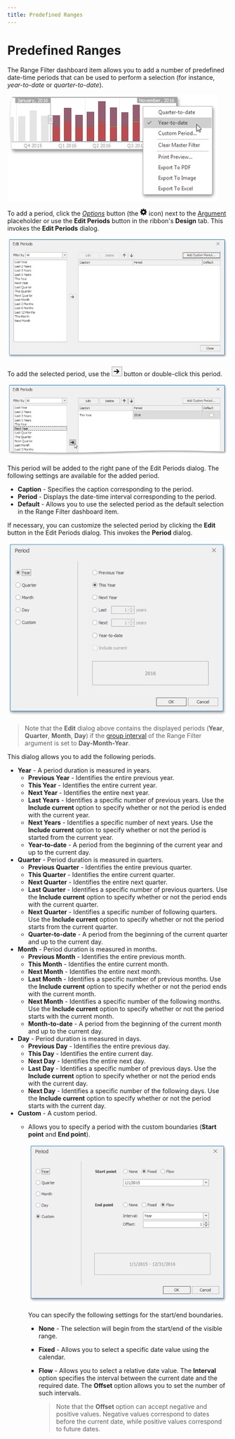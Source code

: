 ```yaml
---
title: Predefined Ranges
---
```

# Predefined Ranges
The Range Filter dashboard item allows you to add a number of predefined date-time periods that can be used to perform a selection (for instance, _year-to-date_ or _quarter-to-date_).

![RangeFilter_PredefinedRanges_Viewer](../../../../images/Img125408.png)

To add a period, click the _[Options](../../../../../dashboard-for-desktop/articles/dashboard-designer/ui-elements/data-items-pane.md)_ button (the ![BoundImageAttributeOptionsButton](../../../../images/Img123296.png) icon) next to the [Argument](../../../../../dashboard-for-desktop/articles/dashboard-designer/designing-dashboard-items/range-filter/providing-data.md) placeholder or use the **Edit Periods** button in the ribbon's **Design** tab. This invokes the **Edit Periods** dialog.

![RangeFilter_EditPeriodsDialog](../../../../images/Img123455.png)

To add the selected period, use the ![RangeFilter_AddPeriodIcon](../../../../images/Img125409.png) button or double-click this period.

![RangeFilter_EditPeriodsDialog_AddPeriod](../../../../images/Img123456.png)

This period will be added to the right pane of the Edit Periods dialog. The following settings are available for the added period.
* **Caption** - Specifies the caption corresponding to the period.
* **Period** - Displays the date-time interval corresponding to the period.
* **Default** - Allows you to use the selected period as the default selection in the Range Filter dashboard item.

If necessary, you can customize the selected period by clicking the **Edit** button in the Edit Periods dialog. This invokes the **Period** dialog.

![RangeFilter_PeriodDialog](../../../../images/Img123459.png)

> Note that the **Edit** dialog above contains the displayed periods (**Year**, **Quarter**, **Month**, **Day**) if the [group interval](../../../../../dashboard-for-desktop/articles/dashboard-designer/data-shaping/grouping.md) of the Range Filter argument is set to **Day-Month-Year**.

This dialog allows you to add the following periods.
* **Year** - A period duration is measured in years.
	* **Previous Year** - Identifies the entire previous year.
	* **This Year** - Identifies the entire current year.
	* **Next Year** - Identifies the entire next year.
	* **Last Years** - Identifies a specific number of previous years. Use the **Include current** option to specify whether or not the period is ended with the current year.
	* **Next Years** - Identifies a specific number of next years. Use the **Include current** option to specify whether or not the period is started from the current year.
	* **Year-to-date** - A period from the beginning of the current year and up to the current day.
* **Quarter** - Period duration is measured in quarters.
	* **Previous Quarter** - Identifies the entire previous quarter.
	* **This Quarter** - Identifies the entire current quarter.
	* **Next Quarter** - Identifies the entire next quarter.
	* **Last Quarter** - Identifies a specific number of previous quarters. Use the **Include current** option to specify whether or not the period ends with the current quarter.
	* **Next Quarter** - Identifies a specific number of following quarters. Use the **Include current** option to specify whether or not the period starts from the current quarter.
	* **Quarter-to-date** - A period from the beginning of the current quarter and up to the current day.
* **Month** - Period duration is measured in months.
	* **Previous Month** - Identifies the entire previous month.
	* **This Month** - Identifies the entire current month.
	* **Next Month** - Identifies the entire next month.
	* **Last Month** - Identifies a specific number of previous months. Use the **Include current** option to specify whether or not the period ends with the current month.
	* **Next Month** - Identifies a specific number of the following months. Use the **Include current** option to specify whether or not the period starts with the current month.
	* **Month-to-date** - A period from the beginning of the current month and up to the current day.
* **Day** - Period duration is measured in days.
	* **Previous Day** - Identifies the entire previous day.
	* **This Day** - Identifies the entire current day.
	* **Next Day** - Identifies the entire next day.
	* **Last Day** - Identifies a specific number of previous days. Use the **Include current** option to specify whether or not the period ends with the current day.
	* **Next Day** - Identifies a specific number of the following days. Use the **Include current** option to specify whether or not the period starts with the current day.
* **Custom** - A custom period.
	* Allows you to specify a period with the custom boundaries (**Start point** and **End point**).
		
		![RangeFilter_PeriodDialog_Custom](../../../../images/Img123464.png)
		
		You can specify the following settings for the start/end boundaries.
		* **None** - The selection will begin from the start/end of the visible range.
		* **Fixed** - Allows you to select a specific date value using the calendar.
		* **Flow** - Allows you to select a relative date value. The **Interval** option specifies the interval between the current date and the required date. The **Offset** option allows you to set the number of such intervals.
			
			> Note that the **Offset** option can accept negative and positive values. Negative values correspond to dates before the current date, while positive values correspond to future dates.